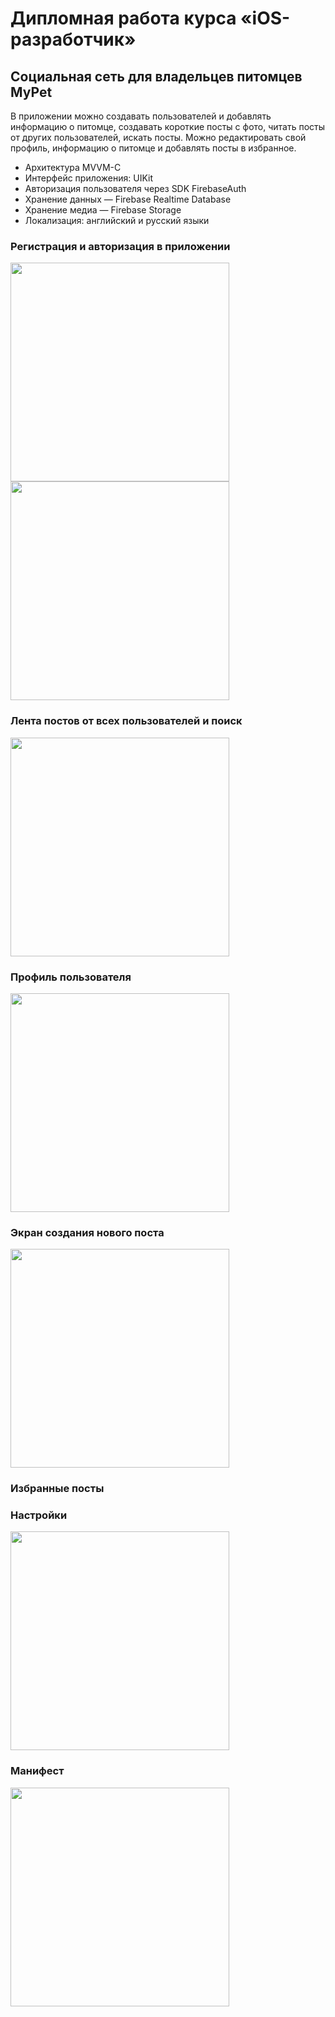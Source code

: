 # Дипломная работа курса «iOS-разработчик»

## Социальная сеть для владельцев питомцев MyPet

В приложении можно создавать пользователей и добавлять информацию о питомце, создавать короткие посты с фото, читать посты от других пользователей, искать посты. Можно редактировать свой профиль, информацию о питомце и добавлять посты в избранное.

* Архитектура MVVM-C
* Интерфейс приложения: UIKit
* Авторизация пользователя через SDK FirebaseAuth
* Хранение данных — Firebase Realtime Database
* Хранение медиа — Firebase Storage
* Локализация: английский и русский языки

### Регистрация и авторизация в приложении

<p align="left">
<img src="https://firebasestorage.googleapis.com/v0/b/mypet-by-dina.appspot.com/o/README%2FIMG_1946.PNG?alt=media&token=6bbb7d51-a5fb-41d9-a11d-37bd7b173f95)" width="350"> <img src="https://firebasestorage.googleapis.com/v0/b/mypet-by-dina.appspot.com/o/README%2FIMG_1947.PNG?alt=media&token=dbe3b734-a38e-49b7-ab18-48d5f73c3943" width="350">
</p>

### Лента постов от всех пользователей и поиск

<p align="left">
<img src="https://firebasestorage.googleapis.com/v0/b/mypet-by-dina.appspot.com/o/README%2FIMG_1939.PNG?alt=media&token=f9e92657-f259-4b58-944a-772cd6050b68)" width="350"> 
</p>
    
### Профиль пользователя

<p align="left">
<img src="https://firebasestorage.googleapis.com/v0/b/mypet-by-dina.appspot.com/o/README%2FIMG_1948.PNG?alt=media&token=fb8d635f-c62b-407a-b4e0-f25a2db0cf84)" width="350"> 
</p>

### Экран создания нового поста

<p align="left">
<img src="https://firebasestorage.googleapis.com/v0/b/mypet-by-dina.appspot.com/o/README%2FIMG_1945.PNG?alt=media&token=b6cbf181-183b-4ee0-b296-8afa27481ebe)" width="350"> 
</p>

### Избранные посты

### Настройки

<p align="left">
<img src="https://firebasestorage.googleapis.com/v0/b/mypet-by-dina.appspot.com/o/README%2FIMG_1940.PNG?alt=media&token=02de4964-6434-4095-b552-602081228592)" width="350"> 
</p>

### Манифест

<p align="left">
<img src="https://firebasestorage.googleapis.com/v0/b/mypet-by-dina.appspot.com/o/README%2FIMG_1941.PNG?alt=media&token=f4b18306-7c2b-426a-82b5-008c9d484461)" width="350"> 
</p>

